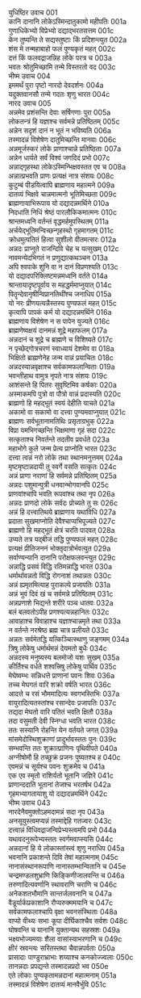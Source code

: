 युधिष्ठिर उवाच	001  
कानि दानानि लोकेऽस्मिन्दातुकामो महीपतिः	001a  
गुणाधिकेभ्यो विप्रेभ्यो दद्याद्भरतसत्तम	001c  
केन तुष्यन्ति ते सद्यस्तुष्टाः किं प्रदिशन्त्युत	002a  
शंस मे तन्महाबाहो फलं पुण्यकृतं महत्	002c  
दत्तं किं फलवद्राजन्निह लोके परत्र च	003a  
भवतः श्रोतुमिच्छामि तन्मे विस्तरतो वद	003c  
भीष्म उवाच	004  
इममर्थं पुरा पृष्टो नारदो देवदर्शनः	004a  
यदुक्तवानसौ तन्मे गदतः शृणु भारत	004c  
नारद उवाच	005  
अन्नमेव प्रशंसन्ति देवाः सर्षिगणाः पुरा	005a  
लोकतन्त्रं हि यज्ञाश्च सर्वमन्ने प्रतिष्ठितम्	005c  
अन्नेन सदृशं दानं न भूतं न भविष्यति	006a  
तस्मादन्नं विशेषेण दातुमिच्छन्ति मानवाः	006c  
अन्नमूर्जस्करं लोके प्राणाश्चान्ने प्रतिष्ठिताः	007a  
अन्नेन धार्यते सर्वं विश्वं जगदिदं प्रभो	007c  
अन्नाद्गृहस्था लोकेऽस्मिन्भिक्षवस्तत एव च	008a  
अन्नात्प्रभवति प्राणः प्रत्यक्षं नात्र संशयः	008c  
कुटुम्बं पीडयित्वापि ब्राह्मणाय महात्मने	009a  
दातव्यं भिक्षवे चान्नमात्मनो भूतिमिच्छता	009c  
ब्राह्मणायाभिरूपाय यो दद्यादन्नमर्थिने	010a  
निदधाति निधिं श्रेष्ठं पारलौकिकमात्मनः	010c  
श्रान्तमध्वनि वर्तन्तं वृद्धमर्हमुपस्थितम्	011a  
अर्चयेद्भूतिमन्विच्छन्गृहस्थो गृहमागतम्	011c  
क्रोधमुत्पतितं हित्वा सुशीलो वीतमत्सरः	012a  
अन्नदः प्राप्नुते राजन्दिवि चेह च यत्सुखम्	012c  
नावमन्येदभिगतं न प्रणुद्यात्कथञ्चन	013a  
अपि श्वपाके शुनि वा न दानं विप्रणश्यति	013c  
यो दद्यादपरिक्लिष्टमन्नमध्वनि वर्तते	014a  
श्रान्तायादृष्टपूर्वाय स महद्धर्ममाप्नुयात्	014c  
पितॄन्देवानृषीन्विप्रानतिथींश्च जनाधिप	015a  
यो नरः प्रीणयत्यन्नैस्तस्य पुण्यफलं महत्	015c  
कृत्वापि पापकं कर्म यो दद्यादन्नमर्थिने	016a  
ब्राह्मणाय विशेषेण न स पापेन युज्यते	016c  
ब्राह्मणेष्वक्षयं दानमन्नं शूद्रे महाफलम्	017a  
अन्नदानं च शूद्रे च ब्राह्मणे च विशिष्यते	017c  
न पृच्छेद्गोत्रचरणं स्वाध्यायं देशमेव वा	018a  
भिक्षितो ब्राह्मणेनेह जन्म वान्नं प्रयाचितः	018c  
अन्नदस्यान्नवृक्षाश्च सर्वकामफलान्विताः	019a  
भवन्तीहाथ वामुत्र नृपते नात्र संशयः	019c  
आशंसन्ते हि पितरः सुवृष्टिमिव कर्षकाः	020a  
अस्माकमपि पुत्रो वा पौत्रो वान्नं प्रदास्यति	020c  
ब्राह्मणो हि महद्भूतं स्वयं देहीति याचते	021a  
अकामो वा सकामो वा दत्त्वा पुण्यमवाप्नुयात्	021c  
ब्राह्मणः सर्वभूतानामतिथिः प्रसृताग्रभुक्	022a  
विप्रा यमभिगच्छन्ति भिक्षमाणा गृहं सदा	022c  
सत्कृताश्च निवर्तन्ते तदतीव प्रवर्धते	023a  
महाभोगे कुले जन्म प्रेत्य प्राप्नोति भारत	023c  
दत्त्वा त्वन्नं नरो लोके तथा स्थानमनुत्तमम्	024a  
मृष्टमृष्टान्नदायी तु स्वर्गे वसति सत्कृतः	024c  
अन्नं प्राणा नराणां हि सर्वमन्ने प्रतिष्ठितम्	025a  
अन्नदः पशुमान्पुत्री धनवान्भोगवानपि	025c  
प्राणवांश्चापि भवति रूपवांश्च तथा नृप	026a  
अन्नदः प्राणदो लोके सर्वदः प्रोच्यते तु सः	026c  
अन्नं हि दत्त्वातिथये ब्राह्मणाय यथाविधि	027a  
प्रदाता सुखमाप्नोति देवैश्चाप्यभिपूज्यते	027c  
ब्राह्मणो हि महद्भूतं क्षेत्रं चरति पादवत्	028a  
उप्यते तत्र यद्बीजं तद्धि पुण्यफलं महत्	028c  
प्रत्यक्षं प्रीतिजननं भोक्तृदात्रोर्भवत्युत	029a  
सर्वाण्यन्यानि दानानि परोक्षफलवन्त्युत	029c  
अन्नाद्धि प्रसवं विद्धि रतिमन्नाद्धि भारत	030a  
धर्मार्थावन्नतो विद्धि रोगनाशं तथान्नतः	030c  
अन्नं ह्यमृतमित्याह पुराकल्पे प्रजापतिः	031a  
अन्नं भुवं दिवं खं च सर्वमन्ने प्रतिष्ठितम्	031c  
अन्नप्रणाशे भिद्यन्ते शरीरे पञ्च धातवः	032a  
बलं बलवतोऽपीह प्रणश्यत्यन्नहानितः	032c  
आवाहाश्च विवाहाश्च यज्ञाश्चान्नमृते तथा	033a  
न वर्तन्ते नरश्रेष्ठ ब्रह्म चात्र प्रलीयते	033c  
अन्नतः सर्वमेतद्धि यत्किञ्चित्स्थाणु जङ्गमम्	034a  
त्रिषु लोकेषु धर्मार्थमन्नं देयमतो बुधैः	034c  
अन्नदस्य मनुष्यस्य बलमोजो यशः सुखम्	035a  
कीर्तिश्च वर्धते शश्वत्त्रिषु लोकेषु पार्थिव	035c  
मेघेष्वम्भः सन्निधत्ते प्राणानां पवनः शिवः	036a  
तच्च मेघगतं वारि शक्रो वर्षति भारत	036c  
आदत्ते च रसं भौममादित्यः स्वगभस्तिभिः	037a  
वायुरादित्यतस्तांश्च रसान्देवः प्रजापतिः	037c  
तद्यदा मेघतो वारि पतितं भवति क्षितौ	038a  
तदा वसुमती देवी स्निग्धा भवति भारत	038c  
ततः सस्यानि रोहन्ति येन वर्तयते जगत्	039a  
मांसमेदोस्थिशुक्राणां प्रादुर्भावस्ततः पुनः	039c  
सम्भवन्ति ततः शुक्रात्प्राणिनः पृथिवीपते	040a  
अग्नीषोमौ हि तच्छुक्रं प्रजनः पुष्यतश्च ह	040c  
एवमन्नं च सूर्यश्च पवनः शुक्रमेव च	041a  
एक एव स्मृतो राशिर्यतो भूतानि जज्ञिरे	041c  
प्राणान्ददाति भूतानां तेजश्च भरतर्षभ	042a  
गृहमभ्यागतायाशु यो दद्यादन्नमर्थिने	042c  
भीष्म उवाच	043  
नारदेनैवमुक्तोऽहमदामन्नं सदा नृप	043a  
अनसूयुस्त्वमप्यन्नं तस्माद्देहि गतज्वरः	043c  
दत्त्वान्नं विधिवद्राजन्विप्रेभ्यस्त्वमपि प्रभो	044a  
यथावदनुरूपेभ्यस्ततः स्वर्गमवाप्स्यसि	044c  
अन्नदानां हि ये लोकास्तांस्त्वं शृणु नराधिप	045a  
भवनानि प्रकाशन्ते दिवि तेषां महात्मनाम्	045c  
नानासंस्थानरूपाणि नानास्तम्भान्वितानि च	045e  
चन्द्रमण्डलशुभ्राणि किङ्किणीजालवन्ति च	046a  
तरुणादित्यवर्णानि स्थावराणि चराणि च	046c  
अनेकशतभौमानि सान्तर्जलवनानि च	047a  
वैडूर्यार्कप्रकाशानि रौप्यरुक्ममयानि च	047c  
सर्वकामफलाश्चापि वृक्षा भवनसंस्थिताः	048a  
वाप्यो वीथ्यः सभाः कूपा दीर्घिकाश्चैव सर्वशः	048c  
घोषवन्ति च यानानि युक्तान्यथ सहस्रशः	049a  
भक्ष्यभोज्यमयाः शैला वासांस्याभरणानि च	049c  
क्षीरं स्रवन्त्यः सरितस्तथा चैवान्नपर्वताः	050a  
प्रासादाः पाण्डुराभ्राभाः शय्याश्च कनकोज्ज्वलाः	050c  
तानन्नदाः प्रपद्यन्ते तस्मादन्नप्रदो भव	050e  
एते लोकाः पुण्यकृतामन्नदानां महात्मनाम्	051a  
तस्मादन्नं विशेषेण दातव्यं मानवैर्भुवि	051c  

